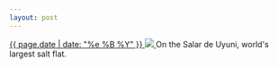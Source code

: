 ```yaml
---
layout: post
---
```


<p>
  <a href="/160">
    <time>{{ page.date | date: "%e %B %Y" }}</time>
    <img src="{{ site.assets_url }}/160.jpg">
  </a>
  On the Salar de Uyuni, world's largest salt flat.
</p>
